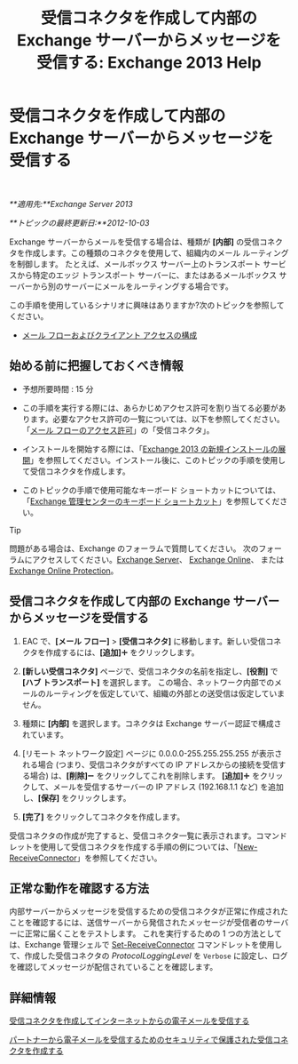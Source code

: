 ﻿---
title: '受信コネクタを作成して内部の Exchange サーバーからメッセージを受信する: Exchange 2013 Help'
TOCTitle: 受信コネクタを作成して内部の Exchange サーバーからメッセージを受信する
ms:assetid: 546cead9-7a2d-4332-a5f6-35343d56c619
ms:mtpsurl: https://technet.microsoft.com/ja-jp/library/JJ657448(v=EXCHG.150)
ms:contentKeyID: 49896253
ms.date: 04/24/2018
mtps_version: v=EXCHG.150
ms.translationtype: HT
---

# 受信コネクタを作成して内部の Exchange サーバーからメッセージを受信する

 

_**適用先:**Exchange Server 2013_

_**トピックの最終更新日:**2012-10-03_

Exchange サーバーからメールを受信する場合は、種類が **\[内部\]** の受信コネクタを作成します。この種類のコネクタを使用して、組織内のメール ルーティングを制御します。 たとえば、メールボックス サーバー上のトランスポート サービスから特定のエッジ トランスポート サーバーに、またはあるメールボックス サーバーから別のサーバーにメールをルーティングする場合です。

この手順を使用しているシナリオに興味はありますか?次のトピックを参照してください。

  - [メール フローおよびクライアント アクセスの構成](configure-mail-flow-and-client-access-exchange-2013-help.md)

## 始める前に把握しておくべき情報

  - 予想所要時間 : 15 分

  - この手順を実行する際には、あらかじめアクセス許可を割り当てる必要があります。必要なアクセス許可の一覧については、以下を参照してください。「[メール フローのアクセス許可](mail-flow-permissions-exchange-2013-help.md)」の「受信コネクタ」。

  - インストールを開始する際には、「[Exchange 2013 の新規インストールの展開](deploy-a-new-installation-of-exchange-2013-exchange-2013-help.md)」を参照してください。インストール後に、このトピックの手順を使用して受信コネクタを作成します。

  - このトピックの手順で使用可能なキーボード ショートカットについては、「[Exchange 管理センターのキーボード ショートカット](keyboard-shortcuts-in-the-exchange-admin-center-exchange-online-protection-help.md)」を参照してください。


> [!TIP]
> 問題がある場合は、Exchange のフォーラムで質問してください。 次のフォーラムにアクセスしてください。<A href="https://go.microsoft.com/fwlink/p/?linkid=60612">Exchange Server</A>、 <A href="https://go.microsoft.com/fwlink/p/?linkid=267542">Exchange Online</A>、 または <A href="https://go.microsoft.com/fwlink/p/?linkid=285351">Exchange Online Protection</A>。



## 受信コネクタを作成して内部の Exchange サーバーからメッセージを受信する

1.  EAC で、**\[メール フロー\]** \> **\[受信コネクタ\]** に移動します。新しい受信コネクタを作成するには、**\[追加\]**![\[追加\] アイコン](images/JJ218640.c1e75329-d6d7-4073-a27d-498590bbb558(EXCHG.150).gif "[追加] アイコン") をクリックします。

2.  **\[新しい受信コネクタ\]** ページで、受信コネクタの名前を指定し、**\[役割\]** で **\[ハブ トランスポート\]** を選択します。 この場合、ネットワーク内部でのメールのルーティングを仮定していて、組織の外部との送受信は仮定していません。

3.  種類に **\[内部\]** を選択します。コネクタは Exchange サーバー認証で構成されています。

4.  \[リモート ネットワーク設定\] ページに 0.0.0.0-255.255.255.255 が表示される場合 (つまり、受信コネクタがすべての IP アドレスからの接続を受信する場合) は、**\[削除\]**![\[削除\] アイコン](images/Dd362328.479b6ced-8d64-4277-a725-f17fea202b28(EXCHG.150).gif "[削除] アイコン") をクリックしてこれを削除します。 **\[追加\]**![\[追加\] アイコン](images/JJ218640.c1e75329-d6d7-4073-a27d-498590bbb558(EXCHG.150).gif "[追加] アイコン") をクリックして、メールを受信するサーバーの IP アドレス (192.168.1.1 など) を追加し、**\[保存\]** をクリックします。

5.  **\[完了\]** をクリックしてコネクタを作成します。

受信コネクタの作成が完了すると、受信コネクタ一覧に表示されます。コマンドレットを使用して受信コネクタを作成する手順の例については、「[New-ReceiveConnector](https://technet.microsoft.com/ja-jp/library/bb125139\(v=exchg.150\))」を参照してください。

## 正常な動作を確認する方法

内部サーバーからメッセージを受信するための受信コネクタが正常に作成されたことを確認するには、送信サーバーから発信されたメッセージが受信者のサーバーに正常に届くことをテストします。 これを実行するための 1 つの方法としては、Exchange 管理シェルで [Set-ReceiveConnector](https://technet.microsoft.com/ja-jp/library/bb125140\(v=exchg.150\)) コマンドレットを使用して、作成した受信コネクタの *ProtocolLoggingLevel* を `Verbose` に設定し、ログを確認してメッセージが配信されていることを確認します。

## 詳細情報

[受信コネクタを作成してインターネットからの電子メールを受信する](create-a-receive-connector-to-receive-email-from-the-internet-exchange-2013-help.md)

[パートナーから電子メールを受信するためのセキュリティで保護された受信コネクタを作成する](create-a-secure-receive-connector-to-receive-email-from-a-partner-exchange-2013-help.md)

